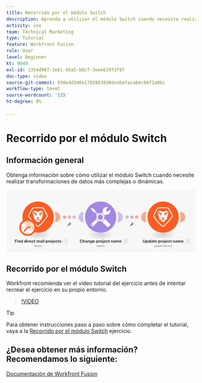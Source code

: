```yaml
---
title: Recorrido por el módulo Switch
description: Aprenda a utilizar el módulo Switch cuando necesite realizar transformaciones de datos más complejas o dinámicas en [!DNL Adobe Workfront Fusion].
activity: use
team: Technical Marketing
type: Tutorial
feature: Workfront Fusion
role: User
level: Beginner
kt: 9049
exl-id: 1354d907-3e61-45a5-b8cf-3eee61973f8f
doc-type: video
source-git-commit: 650e4d346e1792863930dcebafacab4c88f2a8bc
workflow-type: tm+mt
source-wordcount: '115'
ht-degree: 0%

---
```


# Recorrido por el módulo Switch

## Información general

Obtenga información sobre cómo utilizar el módulo Switch cuando necesite realizar transformaciones de datos más complejas o dinámicas.

![Una imagen que utiliza el módulo de conmutación](assets/beyond-basic-modules-4.png)

## Recorrido por el módulo Switch

Workfront recomienda ver el vídeo tutorial del ejercicio antes de intentar recrear el ejercicio en su propio entorno.

>[!VIDEO](https://video.tv.adobe.com/v/335290/?quality=12&learn=on)

>[!TIP]
>
>Para obtener instrucciones paso a paso sobre cómo completar el tutorial, vaya a la [Recorrido por el módulo Switch](https://experienceleague.adobe.com/docs/workfront-learn/tutorials-workfront/fusion/exercises/switch-module.html?lang=en) ejercicio.


## ¿Desea obtener más información? Recomendamos lo siguiente:

[Documentación de Workfront Fusion](https://experienceleague.adobe.com/docs/workfront/using/adobe-workfront-fusion/workfront-fusion-2.html?lang=en)
